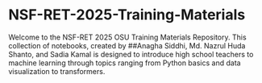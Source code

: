 # NSF-RET-2025-Training-Materials

Welcome to the NSF-RET 2025 OSU Training Materials Repository. This collection of notebooks, created by ##Anagha Siddhi, Md. Nazrul Huda Shanto, and Sadia Kamal is designed to introduce high school teachers to machine learning through topics ranging from Python basics and data visualization to transformers.
